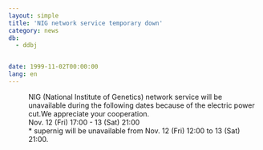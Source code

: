 ```yaml
---
layout: simple
title: 'NIG network service temporary down'
category: news
db:
  - ddbj


date: 1999-11-02T00:00:00
lang: en
---
```


<dd>NIG (National Institute of Genetics) network service will be unavailable during the following dates because of the electric power cut.We appreciate your cooperation.<br>
<dd>Nov. 12 (Fri) 17:00 - 13 (Sat) 21:00<br>
<dd>* supernig will be unavailable from Nov. 12 (Fri) 12:00 to 13 (Sat) 21:00.</dd>
</dd>
</dd>
